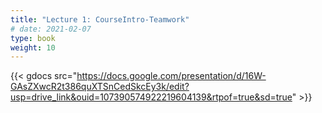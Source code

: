 ```yaml
---
title: "Lecture 1: CourseIntro-Teamwork"
# date: 2021-02-07
type: book
weight: 10
---
```


{{< gdocs src="https://docs.google.com/presentation/d/16W-GAsZXwcR2t386quXTSnCedSkcEy3k/edit?usp=drive_link&ouid=107390574922219604139&rtpof=true&sd=true" >}}
